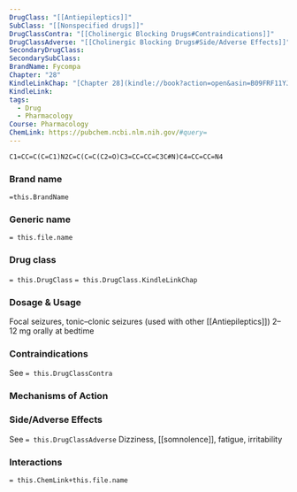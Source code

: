 ```yaml
---
DrugClass: "[[Antiepileptics]]"
SubClass: "[[Nonspecified drugs]]"
DrugClassContra: "[[Cholinergic Blocking Drugs#Contraindications]]"
DrugClassAdverse: "[[Cholinergic Blocking Drugs#Side/Adverse Effects]]"
SecondaryDrugClass: 
SecondarySubClass: 
BrandName: Fycompa
Chapter: "28"
KindleLinkChap: "[Chapter 28](kindle://book?action=open&asin=B09FRF11YJ&location=14677)"
KindleLink: 
tags:
  - Drug
  - Pharmacology
Course: Pharmacology
ChemLink: https://pubchem.ncbi.nlm.nih.gov/#query=
---
```

```smiles
C1=CC=C(C=C1)N2C=C(C=C(C2=O)C3=CC=CC=C3C#N)C4=CC=CC=N4
```

### Brand name
`=this.BrandName`

### Generic name
`= this.file.name`

### Drug class 
`= this.DrugClass`
	`= this.DrugClass.KindleLinkChap`

### Dosage & Usage
Focal seizures, tonic–clonic seizures (used with other [[Antiepileptics]])
2– 12 mg orally at bedtime

### Contraindications
See `= this.DrugClassContra`

### Mechanisms of Action

### Side/Adverse Effects
See `= this.DrugClassAdverse`
Dizziness, [[somnolence]], fatigue, irritability 

### Interactions

`= this.ChemLink+this.file.name`

 